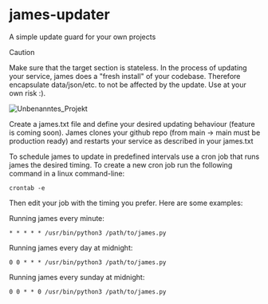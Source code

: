 # james-updater
A simple update guard for your own projects

> [!CAUTION]
> Make sure that the target section is stateless. In the process of updating your service, james does a "fresh install" of your codebase. Therefore encapsulate data/json/etc. to not be affected by the update. Use at your own risk :).

![Unbenanntes_Projekt](https://github.com/matteokosina/james/assets/74454734/665722b7-da5f-4d34-a01a-fd5e330dcd4d)

Create a james.txt file and define your desired updating behaviour (feature is coming soon).
James clones your github repo (from main -> main must be production ready) and restarts your service as described in your james.txt

To schedule james to update in predefined intervals use a cron job that runs james the desired timing.
To create a new cron job run the following command in a linux command-line:


```
crontab -e
```

Then edit your job with the timing you prefer. Here are some examples:


Running james every minute:


```
* * * * * /usr/bin/python3 /path/to/james.py
```


Running james every day at midnight:


```
0 0 * * * /usr/bin/python3 /path/to/james.py
```

Running james every sunday at midnight:

```
0 0 * * 0 /usr/bin/python3 /path/to/james.py
```



